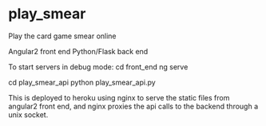 # play\_smear
Play the card game smear online

Angular2 front end
Python/Flask back end

To start servers in debug mode:
cd front\_end
ng serve

cd play\_smear\_api
python play\_smear\_api.py

This is deployed to heroku using nginx to serve the static files from angular2 front end, and nginx proxies the api calls to the backend through a unix socket.  
